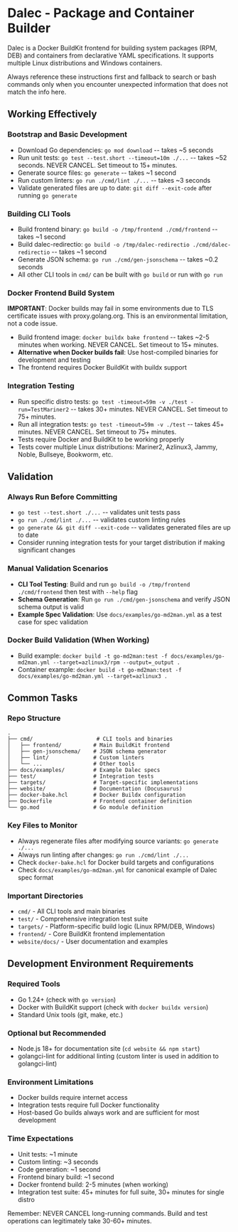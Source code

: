 # Dalec - Package and Container Builder

Dalec is a Docker BuildKit frontend for building system packages (RPM, DEB) and containers from declarative YAML specifications. It supports multiple Linux distributions and Windows containers.

Always reference these instructions first and fallback to search or bash commands only when you encounter unexpected information that does not match the info here.

## Working Effectively

### Bootstrap and Basic Development
- Download Go dependencies: `go mod download` -- takes ~5 seconds
- Run unit tests: `go test --test.short --timeout=10m ./...` -- takes ~52 seconds. NEVER CANCEL. Set timeout to 15+ minutes.
- Generate source files: `go generate` -- takes ~1 second
- Run custom linters: `go run ./cmd/lint ./...` -- takes ~3 seconds
- Validate generated files are up to date: `git diff --exit-code` after running `go generate`

### Building CLI Tools
- Build frontend binary: `go build -o /tmp/frontend ./cmd/frontend` -- takes ~1 second
- Build dalec-redirectio: `go build -o /tmp/dalec-redirectio ./cmd/dalec-redirectio` -- takes ~1 second
- Generate JSON schema: `go run ./cmd/gen-jsonschema` -- takes ~0.2 seconds
- All other CLI tools in `cmd/` can be built with `go build` or run with `go run`

### Docker Frontend Build System
**IMPORTANT**: Docker builds may fail in some environments due to TLS certificate issues with proxy.golang.org. This is an environmental limitation, not a code issue.

- Build frontend image: `docker buildx bake frontend` -- takes ~2-5 minutes when working. NEVER CANCEL. Set timeout to 15+ minutes.
- **Alternative when Docker builds fail**: Use host-compiled binaries for development and testing
- The frontend requires Docker BuildKit with buildx support

### Integration Testing
- Run specific distro tests: `go test -timeout=59m -v ./test -run=TestMariner2` -- takes 30+ minutes. NEVER CANCEL. Set timeout to 75+ minutes.
- Run all integration tests: `go test -timeout=59m -v ./test` -- takes 45+ minutes. NEVER CANCEL. Set timeout to 75+ minutes.
- Tests require Docker and BuildKit to be working properly
- Tests cover multiple Linux distributions: Mariner2, Azlinux3, Jammy, Noble, Bullseye, Bookworm, etc.

## Validation

### Always Run Before Committing
- `go test --test.short ./...` -- validates unit tests pass
- `go run ./cmd/lint ./...` -- validates custom linting rules
- `go generate && git diff --exit-code` -- validates generated files are up to date
- Consider running integration tests for your target distribution if making significant changes

### Manual Validation Scenarios
- **CLI Tool Testing**: Build and run `go build -o /tmp/frontend ./cmd/frontend` then test with `--help` flag
- **Schema Generation**: Run `go run ./cmd/gen-jsonschema` and verify JSON schema output is valid
- **Example Spec Validation**: Use `docs/examples/go-md2man.yml` as a test case for spec validation

### Docker Build Validation (When Working)
- Build example: `docker build -t go-md2man:test -f docs/examples/go-md2man.yml --target=azlinux3/rpm --output=_output .`
- Container example: `docker build -t go-md2man:test -f docs/examples/go-md2man.yml --target=azlinux3 .`

## Common Tasks

### Repo Structure
```
.
├── cmd/                    # CLI tools and binaries
│   ├── frontend/          # Main BuildKit frontend
│   ├── gen-jsonschema/    # JSON schema generator
│   ├── lint/              # Custom linters
│   └── ...                # Other tools
├── docs/examples/         # Example Dalec specs
├── test/                  # Integration tests
├── targets/               # Target-specific implementations
├── website/               # Documentation (Docusaurus)
├── docker-bake.hcl        # Docker Buildx configuration
├── Dockerfile             # Frontend container definition
└── go.mod                 # Go module definition
```

### Key Files to Monitor
- Always regenerate files after modifying source variants: `go generate ./...`
- Always run linting after changes: `go run ./cmd/lint ./...`
- Check `docker-bake.hcl` for Docker build targets and configurations
- Check `docs/examples/go-md2man.yml` for canonical example of Dalec spec format

### Important Directories
- `cmd/` - All CLI tools and main binaries
- `test/` - Comprehensive integration test suite
- `targets/` - Platform-specific build logic (Linux RPM/DEB, Windows)
- `frontend/` - Core BuildKit frontend implementation
- `website/docs/` - User documentation and examples

## Development Environment Requirements

### Required Tools
- Go 1.24+ (check with `go version`)
- Docker with BuildKit support (check with `docker buildx version`)
- Standard Unix tools (git, make, etc.)

### Optional but Recommended
- Node.js 18+ for documentation site (`cd website && npm start`)
- golangci-lint for additional linting (custom linter is used in addition to golangci-lint)

### Environment Limitations
- Docker builds require internet access
- Integration tests require full Docker functionality
- Host-based Go builds always work and are sufficient for most development

### Time Expectations
- Unit tests: ~1 minute
- Custom linting: ~3 seconds
- Code generation: ~1 second
- Frontend binary build: ~1 second
- Docker frontend build: 2-5 minutes (when working)
- Integration test suite: 45+ minutes for full suite, 30+ minutes for single distro

Remember: NEVER CANCEL long-running commands. Build and test operations can legitimately take 30-60+ minutes.
